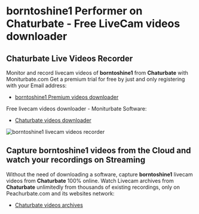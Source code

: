 # borntoshine1 Performer on Chaturbate - Free LiveCam videos downloader

## Chaturbate Live Videos Recorder

Monitor and record livecam videos of **borntoshine1** from **Chaturbate** with Moniturbate.com
Get a premium trial for free by just and only registering with your Email address:
* [borntoshine1 Premium videos downloader](https://moniturbate.com/request-demo-licence-key.html)

Free livecam videos downloader - Moniturbate Software:
* [Chaturbate videos downloader](https://moniturbate.com/moniturbate-download-software.html)

![borntoshine1 livecam videos recorder](https://peachurnet.com/templates/moniturbate-software.png)


## Capture borntoshine1 videos from the Cloud and watch your recordings on Streaming

Without the need of downloading a software, capture **borntoshine1** livecam videos from **Chaturbate** 100% online.
Watch Livecam archives from **Chaturbate** unlimitedly from thousands of existing recordings, only on Peachurbate.com and its websites network:
* [Chaturbate videos archives](https://peachurnet.com/)